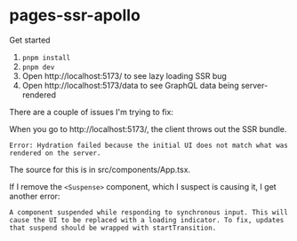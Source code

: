 # pages-ssr-apollo

Get started

1. `pnpm install`
1. `pnpm dev`
1. Open http://localhost:5173/ to see lazy loading SSR bug
1. Open http://localhost:5173/data to see GraphQL data being server-rendered

There are a couple of issues I'm trying to fix:

When you go to http://localhost:5173/, the client throws out the SSR bundle.

```
Error: Hydration failed because the initial UI does not match what was rendered on the server.
```

The source for this is in src/components/App.tsx.

If I remove the `<Suspense>` component, which I suspect is causing it, I get another error:

```
A component suspended while responding to synchronous input. This will cause the UI to be replaced with a loading indicator. To fix, updates that suspend should be wrapped with startTransition.
```
